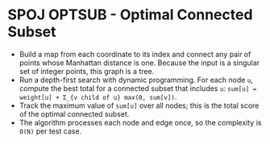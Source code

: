 # SPOJ OPTSUB - Optimal Connected Subset

* Build a map from each coordinate to its index and connect any pair of points whose Manhattan distance is one.  Because the input is a singular set of integer points, this graph is a tree.
* Run a depth-first search with dynamic programming.  For each node `u`, compute the best total for a connected subset that includes `u`:
  `sum[u] = weight[u] + Σ_{v child of u} max(0, sum[v])`.
* Track the maximum value of `sum[u]` over all nodes; this is the total score of the optimal connected subset.
* The algorithm processes each node and edge once, so the complexity is `O(N)` per test case.
